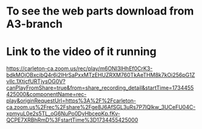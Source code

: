 # To see the web parts download from A3-branch
# Link to the video of it running
https://carleton-ca.zoom.us/rec/play/m6ONI3lHhEf0CrK3-bdkMOjOBxcibQ4r6j2IHrSaPxxMTzEHUZRXM760TkAeTHM8k7kOi256pG1ZvIlc.1XtjcfURTjysOG0V?canPlayFromShare=true&from=share_recording_detail&startTime=1734455425000&componentName=rec-play&originRequestUrl=https%3A%2F%2Fcarleton-ca.zoom.us%2Frec%2Fshare%2Fge8J6AfSGL3uRs7P7lQlkw_3UCeFU04C-xpmyuL0e2s5TL_oG6NuPo0DyHbcepKp.fKv-QCPE7XRBhRmD%3FstartTime%3D1734455425000 
